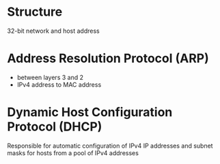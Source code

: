 # Structure

32-bit network and host address

# Address Resolution Protocol (ARP)
* between layers 3 and 2
* IPv4 address to MAC address


# Dynamic Host Configuration Protocol (DHCP)
Responsible for automatic configuration of IPv4 IP addresses and subnet masks for hosts from a pool of IPv4 addresses

